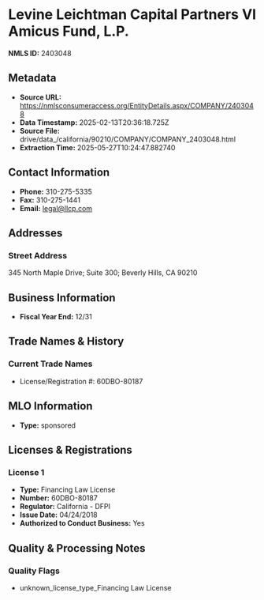 # Levine Leichtman Capital Partners VI Amicus Fund, L.P.

**NMLS ID:** 2403048

## Metadata
- **Source URL:** https://nmlsconsumeraccess.org/EntityDetails.aspx/COMPANY/2403048
- **Data Timestamp:** 2025-02-13T20:36:18.725Z
- **Source File:** drive/data_/california/90210/COMPANY/COMPANY_2403048.html
- **Extraction Time:** 2025-05-27T10:24:47.882740

## Contact Information
- **Phone:** 310-275-5335
- **Fax:** 310-275-1441
- **Email:** legal@llcp.com

## Addresses
### Street Address
345 North Maple Drive; Suite 300; Beverly Hills, CA 90210

## Business Information
- **Fiscal Year End:** 12/31

## Trade Names & History
### Current Trade Names
- License/Registration #: 60DBO-80187

## MLO Information
- **Type:** sponsored

## Licenses & Registrations

### License 1
- **Type:** Financing Law License
- **Number:** 60DBO-80187
- **Regulator:** California - DFPI
- **Issue Date:** 04/24/2018
- **Authorized to Conduct Business:** Yes

## Quality & Processing Notes
### Quality Flags
- unknown_license_type_Financing Law License
